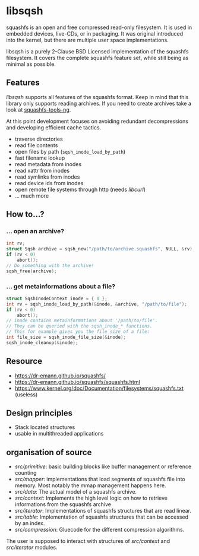 # libsqsh

squashfs is an open and free compressed read-only filesystem. It is used in
embedded devices, live-CDs, or in packaging. It was original introduced into
the kernel, but there are multiple user space implementations.

libsqsh is a purely 2-Clause BSD Licensed implementation of the squashfs
filesystem. It covers the complete squashfs feature set, while still being
as minimal as possible.

## Features

*libsqsh* supports all features of the squashfs format. Keep in mind that this
library only supports reading archives. If you need to create archives take a
look at [squashfs-tools-ng](https://github.com/AgentD/squashfs-tools-ng/).

At this point development focuses on avoiding redundant decompressions and
developing efficient cache tactics.

* traverse directories
* read file contents
* open files by path (`sqsh_inode_load_by_path`)
* fast filename lookup
* read metadata from inodes
* read xattr from inodes
* read symlinks from inodes
* read device ids from inodes
* open remote file systems through http (needs *libcurl*)
* ... much more

## How to...?

### ... open an archive?

```c
int rv;
struct Sqsh archive = sqsh_new("/path/to/archive.squashfs", NULL, &rv);
if (rv < 0)
	abort();
// Do something with the archive!
sqsh_free(archive);
```

### ... get metainformations about a file?

```c
struct SqshInodeContext inode = { 0 };
int rv = sqsh_inode_load_by_path(&inode, &archive, "/path/to/file");
if (rv < 0)
	abort();
// inode contains metainformations about '/path/to/file'.
// They can be queried with the sqsh_inode_* functions.
// This for example gives you the file size of a file:
int file_size = sqsh_inode_file_size(&inode);
sqsh_inode_cleanup(&inode);
```

## Resource

* https://dr-emann.github.io/squashfs/
* https://dr-emann.github.io/squashfs/squashfs.html
* https://www.kernel.org/doc/Documentation/filesystems/squashfs.txt (useless)

## Design principles

* Stack located structures
* usable in multithreaded applications

## organisation of source

* *src/primitive*: basic building blocks like buffer management or reference
  counting
* *src/mapper*: implementations that load segments of squashfs file into
  memory. Most notably the mmap management happens here.
* *src/data*: The actual model of a squashfs archive.
* *src/context*: Implements the high level logic on how to retrieve informations
  from the squashfs archive
* *src/iterator*: Implementations of squashfs structures that are read linear.
* *src/table*: Implementation of squashfs structures that can be accessed by
  an index.
* *src/compression*: Gluecode for the different compression algorithms.

The user is supposed to interact with structures of *src/context* and *src/iterator*
modules. 
